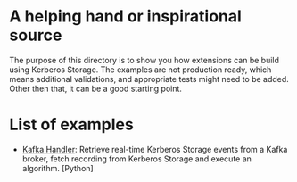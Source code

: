 # A helping hand or inspirational source

The purpose of this directory is to show you how extensions can be build using Kerberos Storage. The examples are not production ready, which means additional validations, and appropriate tests might need to be added. Other then that, it can be a good starting point.

# List of examples

- [Kafka Handler](kafka-handler): Retrieve real-time Kerberos Storage events from a Kafka broker, fetch recording from Kerberos Storage and execute an algorithm. [Python]
